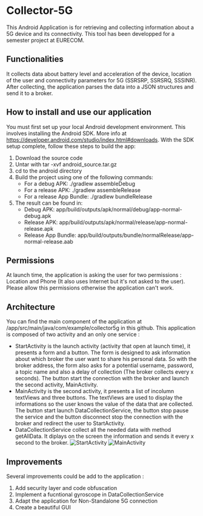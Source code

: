 # Collector-5G
This Android Application is for retrieving and collecting information about a 5G device and its connectivity.
This tool has been developped for a semester project at EURECOM.
## Functionalities
It collects data about battery level and acceleration of the device, location of the user and connectivity parameters for 5G (SSRSRP, SSRSRQ, SSSINR). After collecting, the application parses the data into a JSON structures and send it to a broker.
## How to install and use our application
You must first set up your local Android development environment. This involves installing the Android SDK.
More info at https://developer.android.com/studio/index.html#downloads.
With the SDK setup complete, follow these steps to build the app:
1. Download the source code
2. Untar with tar -xvf android_source.tar.gz
3. cd to the android directory
4. Build the project using one of the following commands:
    - For a debug APK: ./gradlew assembleDebug
    - For a release APK: ./gradlew assembleRelease
    - For a release App Bundle: ./gradlew bundleRelease
5. The result can be found in:
    - Debug APK: app/build/outputs/apk/normal/debug/app-normal-debug.apk
    - Release APK: app/build/outputs/apk/normal/release/app-normal-release.apk
    - Release App Bundle: app/build/outputs/bundle/normalRelease/app-normal-release.aab
## Permissions
At launch time, the application is asking the user for two permissions : Location and Phone (It also uses Internet but it's not asked to the user). Please allow this permissions otherwise the application can't work. 
## Architecture
You can find the main  component of the application at /app/src/main/java/com/example/collector5g in this github.
This application is composed of two activity and an only one service :
- StartActivity is the launch activity (activity that open at launch time), it presents a form and a button. The form is designed to ask information about which broker the user want to share his personal data. So with the broker address, the form also asks for a potential username, password, a topic name and also a delay of collection (The broker collects every x seconds). The button start the connection with the broker and launch the second activity, MainActivity.
- MainActivity is the second activity, it presents a list of incolumn textViews and three buttons. The textViews are used to display the informations so the user knows the value of the data that are collected. The button start launch DataCollectionService, the button stop pause the service and the button disconnect stop the connection with the broker and redirect the user to StartActivity.
- DataCollectionService collect all the needed data with method getAllData. It diplays on the screen the information and sends it every x second to the broker.
![StartActivity](https://user-images.githubusercontent.com/57664921/154371073-c47df023-74a8-4d37-b31e-097996bbc763.png)
![MainActivity](https://user-images.githubusercontent.com/57664921/154371088-8ca6d96e-b674-421c-b90b-782a557bd214.png)
## Improvements
Several improvements could be add to the application :
1. Add security layer and code obfuscation
2. Implement a fucntional gyroscope in DataCollectionService
3. Adapt the application for Non-Standalone 5G connection
4. Create a beautiful GUI
